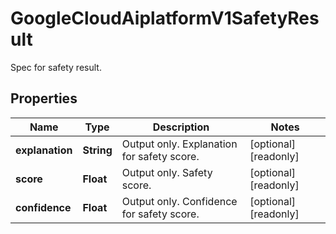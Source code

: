 

# GoogleCloudAiplatformV1SafetyResult

Spec for safety result.

## Properties

| Name | Type | Description | Notes |
|------------ | ------------- | ------------- | -------------|
|**explanation** | **String** | Output only. Explanation for safety score. |  [optional] [readonly] |
|**score** | **Float** | Output only. Safety score. |  [optional] [readonly] |
|**confidence** | **Float** | Output only. Confidence for safety score. |  [optional] [readonly] |



